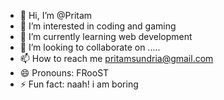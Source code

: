 - 👋 Hi, I’m @Pritam
- 👀 I’m interested in coding and gaming
- 🌱 I’m currently learning web development
- 💞️ I’m looking to collaborate on .....
- 📫 How to reach me pritamsundria@gmail.com
- 😄 Pronouns: FRooST
- ⚡ Fun fact: naah! i am boring

<!---
FR0OST/FR0OST is a ✨ special ✨ repository because its `README.md` (this file) appears on your GitHub profile.
You can click the Preview link to take a look at your changes.
--->
